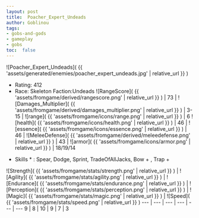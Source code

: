 ```yaml
---
layout: post
title:  Poacher_Expert_Undeads
author: Goblinou
tags:
- gobs-and-gods
- gameplay
- gobs
toc:  false
---
```


![Poacher_Expert_Undeads]( {{ 'assets/generated/enemies/poacher_expert_undeads.jpg' | relative_url }} )
- Rating: 412
- Race: Skeleton  Faction:Undeads
![RangeScore]( {{ 'assets/fromgame/derived/rangescore.png' | relative_url }} ) | 73 | ![Damages_Multiplier]( {{ 'assets/fromgame/derived/damages_multiplier.png' | relative_url }} ) | 3-15 | ![range]( {{ 'assets/fromgame/icons/range.png' | relative_url }} ) | 6
![health]( {{ 'assets/fromgame/icons/health.png' | relative_url }} ) | 46 | ![essence]( {{ 'assets/fromgame/icons/essence.png' | relative_url }} ) | 46 | ![MeleeDefense]( {{ 'assets/fromgame/derived/meleedefense.png' | relative_url }} ) | 43 | ![armor]( {{ 'assets/fromgame/icons/armor.png' | relative_url }} ) | 18/19/14
* Skills * : Spear, Dodge, Sprint, TradeOfAllJacks, Bow + , Trap + 

![Strength]( {{ 'assets/fromgame/stats/strength.png' | relative_url }} ) | ![Agility]( {{ 'assets/fromgame/stats/agility.png' | relative_url }} ) | ![Endurance]( {{ 'assets/fromgame/stats/endurance.png' | relative_url }} ) | ![Perception]( {{ 'assets/fromgame/stats/perception.png' | relative_url }} ) | ![Magic]( {{ 'assets/fromgame/stats/magic.png' | relative_url }} ) | ![Speed]( {{ 'assets/fromgame/stats/speed.png' | relative_url }} )
--- | --- | --- | --- | --- | ---
9 | 8 | 10 | 9 | 7 | 3

